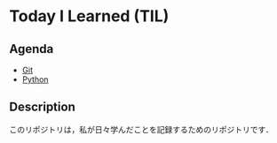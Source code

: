 # Today I Learned (TIL)


## Agenda
- [Git](/git/workspace)
- [Python](/python/workspace)

## Description
このリポジトリは，私が日々学んだことを記録するためのリポジトリです．